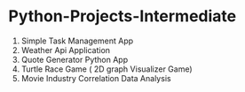 # Python-Projects-Intermediate

1. Simple Task Management App
2. Weather Api Application
3. Quote Generator Python App
4. Turtle Race Game ( 2D graph Visualizer Game)
5. Movie Industry Correlation Data Analysis 

